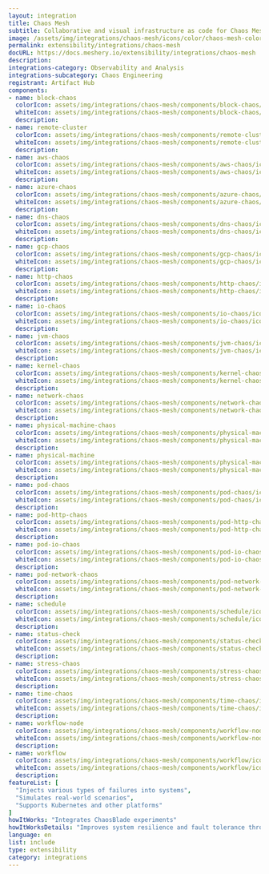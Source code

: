 ```yaml
---
layout: integration
title: Chaos Mesh
subtitle: Collaborative and visual infrastructure as code for Chaos Mesh
image: /assets/img/integrations/chaos-mesh/icons/color/chaos-mesh-color.svg
permalink: extensibility/integrations/chaos-mesh
docURL: https://docs.meshery.io/extensibility/integrations/chaos-mesh
description: 
integrations-category: Observability and Analysis
integrations-subcategory: Chaos Engineering
registrant: Artifact Hub
components: 
- name: block-chaos
  colorIcon: assets/img/integrations/chaos-mesh/components/block-chaos/icons/color/block-chaos-color.svg
  whiteIcon: assets/img/integrations/chaos-mesh/components/block-chaos/icons/white/block-chaos-white.svg
  description: 
- name: remote-cluster
  colorIcon: assets/img/integrations/chaos-mesh/components/remote-cluster/icons/color/remote-cluster-color.svg
  whiteIcon: assets/img/integrations/chaos-mesh/components/remote-cluster/icons/white/remote-cluster-white.svg
  description: 
- name: aws-chaos
  colorIcon: assets/img/integrations/chaos-mesh/components/aws-chaos/icons/color/aws-chaos-color.svg
  whiteIcon: assets/img/integrations/chaos-mesh/components/aws-chaos/icons/white/aws-chaos-white.svg
  description: 
- name: azure-chaos
  colorIcon: assets/img/integrations/chaos-mesh/components/azure-chaos/icons/color/azure-chaos-color.svg
  whiteIcon: assets/img/integrations/chaos-mesh/components/azure-chaos/icons/white/azure-chaos-white.svg
  description: 
- name: dns-chaos
  colorIcon: assets/img/integrations/chaos-mesh/components/dns-chaos/icons/color/dns-chaos-color.svg
  whiteIcon: assets/img/integrations/chaos-mesh/components/dns-chaos/icons/white/dns-chaos-white.svg
  description: 
- name: gcp-chaos
  colorIcon: assets/img/integrations/chaos-mesh/components/gcp-chaos/icons/color/gcp-chaos-color.svg
  whiteIcon: assets/img/integrations/chaos-mesh/components/gcp-chaos/icons/white/gcp-chaos-white.svg
  description: 
- name: http-chaos
  colorIcon: assets/img/integrations/chaos-mesh/components/http-chaos/icons/color/http-chaos-color.svg
  whiteIcon: assets/img/integrations/chaos-mesh/components/http-chaos/icons/white/http-chaos-white.svg
  description: 
- name: io-chaos
  colorIcon: assets/img/integrations/chaos-mesh/components/io-chaos/icons/color/io-chaos-color.svg
  whiteIcon: assets/img/integrations/chaos-mesh/components/io-chaos/icons/white/io-chaos-white.svg
  description: 
- name: jvm-chaos
  colorIcon: assets/img/integrations/chaos-mesh/components/jvm-chaos/icons/color/jvm-chaos-color.svg
  whiteIcon: assets/img/integrations/chaos-mesh/components/jvm-chaos/icons/white/jvm-chaos-white.svg
  description: 
- name: kernel-chaos
  colorIcon: assets/img/integrations/chaos-mesh/components/kernel-chaos/icons/color/kernel-chaos-color.svg
  whiteIcon: assets/img/integrations/chaos-mesh/components/kernel-chaos/icons/white/kernel-chaos-white.svg
  description: 
- name: network-chaos
  colorIcon: assets/img/integrations/chaos-mesh/components/network-chaos/icons/color/network-chaos-color.svg
  whiteIcon: assets/img/integrations/chaos-mesh/components/network-chaos/icons/white/network-chaos-white.svg
  description: 
- name: physical-machine-chaos
  colorIcon: assets/img/integrations/chaos-mesh/components/physical-machine-chaos/icons/color/physical-machine-chaos-color.svg
  whiteIcon: assets/img/integrations/chaos-mesh/components/physical-machine-chaos/icons/white/physical-machine-chaos-white.svg
  description: 
- name: physical-machine
  colorIcon: assets/img/integrations/chaos-mesh/components/physical-machine/icons/color/physical-machine-color.svg
  whiteIcon: assets/img/integrations/chaos-mesh/components/physical-machine/icons/white/physical-machine-white.svg
  description: 
- name: pod-chaos
  colorIcon: assets/img/integrations/chaos-mesh/components/pod-chaos/icons/color/pod-chaos-color.svg
  whiteIcon: assets/img/integrations/chaos-mesh/components/pod-chaos/icons/white/pod-chaos-white.svg
  description: 
- name: pod-http-chaos
  colorIcon: assets/img/integrations/chaos-mesh/components/pod-http-chaos/icons/color/pod-http-chaos-color.svg
  whiteIcon: assets/img/integrations/chaos-mesh/components/pod-http-chaos/icons/white/pod-http-chaos-white.svg
  description: 
- name: pod-io-chaos
  colorIcon: assets/img/integrations/chaos-mesh/components/pod-io-chaos/icons/color/pod-io-chaos-color.svg
  whiteIcon: assets/img/integrations/chaos-mesh/components/pod-io-chaos/icons/white/pod-io-chaos-white.svg
  description: 
- name: pod-network-chaos
  colorIcon: assets/img/integrations/chaos-mesh/components/pod-network-chaos/icons/color/pod-network-chaos-color.svg
  whiteIcon: assets/img/integrations/chaos-mesh/components/pod-network-chaos/icons/white/pod-network-chaos-white.svg
  description: 
- name: schedule
  colorIcon: assets/img/integrations/chaos-mesh/components/schedule/icons/color/schedule-color.svg
  whiteIcon: assets/img/integrations/chaos-mesh/components/schedule/icons/white/schedule-white.svg
  description: 
- name: status-check
  colorIcon: assets/img/integrations/chaos-mesh/components/status-check/icons/color/status-check-color.svg
  whiteIcon: assets/img/integrations/chaos-mesh/components/status-check/icons/white/status-check-white.svg
  description: 
- name: stress-chaos
  colorIcon: assets/img/integrations/chaos-mesh/components/stress-chaos/icons/color/stress-chaos-color.svg
  whiteIcon: assets/img/integrations/chaos-mesh/components/stress-chaos/icons/white/stress-chaos-white.svg
  description: 
- name: time-chaos
  colorIcon: assets/img/integrations/chaos-mesh/components/time-chaos/icons/color/time-chaos-color.svg
  whiteIcon: assets/img/integrations/chaos-mesh/components/time-chaos/icons/white/time-chaos-white.svg
  description: 
- name: workflow-node
  colorIcon: assets/img/integrations/chaos-mesh/components/workflow-node/icons/color/workflow-node-color.svg
  whiteIcon: assets/img/integrations/chaos-mesh/components/workflow-node/icons/white/workflow-node-white.svg
  description: 
- name: workflow
  colorIcon: assets/img/integrations/chaos-mesh/components/workflow/icons/color/workflow-color.svg
  whiteIcon: assets/img/integrations/chaos-mesh/components/workflow/icons/white/workflow-white.svg
  description: 
featureList: [
  "Injects various types of failures into systems",
  "Simulates real-world scenarios",
  "Supports Kubernetes and other platforms"
]
howItWorks: "Integrates ChaosBlade experiments"
howItWorksDetails: "Improves system resilience and fault tolerance through chaos testing"
language: en
list: include
type: extensibility
category: integrations
---
```

